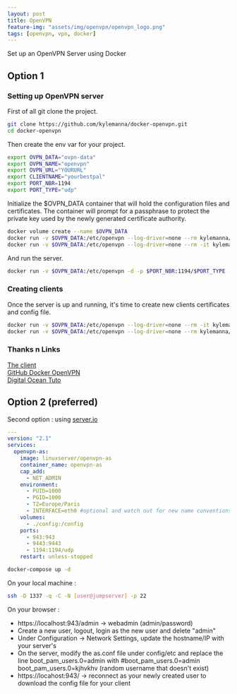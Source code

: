 ```yaml
---
layout: post
title: OpenVPN
feature-img: "assets/img/openvpn/openvpn_logo.png"
tags: [openvpn, vpn, docker]
---
```



Set up an OpenVPN Server using Docker
## Option 1
### Setting up OpenVPN server
First of all git clone the project.
```bash
git clone https://github.com/kylemanna/docker-openvpn.git
cd docker-openvpn
```

Then create the env var for your project.
```bash
export OVPN_DATA="ovpn-data"
export OVPN_NAME="openvpn"
export OVPN_URL="YOURURL"
export CLIENTNAME="yourbestpal"
export PORT_NBR=1194
export PORT_TYPE="udp"
```
Initialize the $OVPN_DATA container that will hold the configuration files and certificates. 
The container will prompt for a passphrase to protect the private key used by the newly generated certificate authority.

```bash
docker volume create --name $OVPN_DATA
docker run -v $OVPN_DATA:/etc/openvpn --log-driver=none --rm kylemanna/openvpn ovpn_genconfig -u udp://$OVPN_URL
docker run -v $OVPN_DATA:/etc/openvpn --log-driver=none --rm -it kylemanna/openvpn ovpn_initpki
```
And run the server.
```bash
docker run -v $OVPN_DATA:/etc/openvpn -d -p $PORT_NBR:1194/$PORT_TYPE --name $OVPN_NAME --cap-add=NET_ADMIN kylemanna/openvpn
```

### Creating clients
Once the server is up and running, it's time to create new clients certificates and config file.
```bash
docker run -v $OVPN_DATA:/etc/openvpn --log-driver=none --rm -it kylemanna/openvpn easyrsa build-client-full $CLIENTNAME [nopass]
docker run -v $OVPN_DATA:/etc/openvpn --log-driver=none --rm kylemanna/openvpn ovpn_getclient $CLIENTNAME > $CLIENTNAME.ovpn
```

### Thanks n Links
[The client](https://openvpn.net/client-connect-vpn-for-windows/)  
[GitHub Docker OpenVPN](https://github.com/kylemanna/docker-openvpn)  
[Digital Ocean Tuto](https://www.digitalocean.com/community/tutorials/how-to-run-openvpn-in-a-docker-container-on-ubuntu-14-04?utm_source=githubreadme)

## Option 2 (preferred)

Second option : using [server.io](https://hub.docker.com/r/linuxserver/openvpn-as/)
```yaml
---
version: "2.1"
services:
  openvpn-as:
    image: linuxserver/openvpn-as
    container_name: openvpn-as
    cap_add:
      - NET_ADMIN
    environment:
      - PUID=1000
      - PGID=1000
      - TZ=Europe/Paris
      - INTERFACE=eth0 #optional and watch out for new name conventions
    volumes:
      - ./config:/config
    ports:
      - 943:943
      - 9443:9443
      - 1194:1194/udp
    restart: unless-stopped
```
```bash
docker-compose up -d
```
On your local machine :
```bash
ssh -D 1337 -q -C -N [user@jumpserver] -p 22
```
On your browser :  
* https://localhost:943/admin -> webadmin (admin/password)  
* Create a new user, logout, login as the new user and delete "admin"   
* Under Configuration -> Network Settings, update the hostname/IP with your server's
* On the server, modify the as.conf file under config/etc and replace the line boot_pam_users.0=admin 
with #boot_pam_users.0=admin boot_pam_users.0=kjhvkhv (random username that doesn't exist)
* https://locahost:943/ -> reconnect as your newly created user to download the config file for your client

